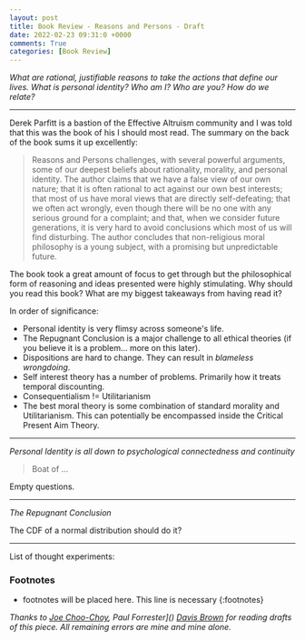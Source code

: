```yaml
---
layout: post
title: Book Review - Reasons and Persons - Draft
date: 2022-02-23 09:31:0 +0000
comments: True
categories: [Book Review]
---
```


*What are rational, justifiable reasons to take the actions that define our lives. What is personal identity? Who am I? Who are you? How do we relate?*

---

Derek Parfitt is a bastion of the Effective Altruism community and I was told that this was the book of his I should most read. The summary on the back of the book sums it up excellently:

> Reasons and Persons challenges, with several powerful arguments, some of our deepest beliefs about rationality, morality, and personal identity. The author claims that we have a false view of our own nature; that it is often rational to act against our own best interests; that most of us have moral views that are directly self-defeating; that we often act wrongly, even though there will be no one with any serious ground for a complaint; and that, when we consider future generations, it is very hard to avoid conclusions which most of us will find disturbing. The author concludes that non-religious moral philosophy is a young subject, with a promising but unpredictable future.

The book took a great amount of focus to get through but the philosophical form of reasoning and ideas presented were highly stimulating. Why should you read this book? What are my biggest takeaways from having read it?

In order of significance:
 * Personal identity is very flimsy across someone's life.
 * The Repugnant Conclusion is a major challenge to all ethical theories (if you believe it is a problem... more on this later).
 * Dispositions are hard to change. They can result in *blameless wrongdoing*.
 * Self interest theory has a number of problems. Primarily how it treats temporal discounting.
 * Consequentialism != Utilitarianism
 * The best moral theory is some combination of standard morality and Utilitarianism. This can potentially be encompassed inside the Critical Present Aim Theory.

---

*Personal Identity is all down to psychological connectedness and continuity*

> Boat of ...

Empty questions.


---

 *The Repugnant Conclusion*

The CDF of a normal distribution should do it?

---

List of thought experiments:






### Footnotes
* footnotes will be placed here. This line is necessary
{:footnotes}


*Thanks to [Joe Choo-Choy](https://twitter.com/), Paul Forrester]() [Davis Brown](https://twitter.com/) for reading drafts of this piece. All remaining errors are mine and mine alone.*
